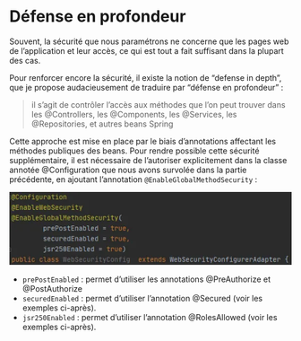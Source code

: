 # Défense en profondeur       
Souvent, la sécurité que nous  paramétrons ne concerne que les pages web de l’application et leur accès, 
ce qui est tout a fait suffisant dans la plupart des cas.   

Pour renforcer encore la sécurité, il existe la notion de “defense in depth”, que je propose audacieusement
de traduire par “défense en profondeur” : 
 
>il s’agit de contrôler l’accès aux méthodes que l’on peut trouver dans les @Controllers, 
les @Components, les @Services, les @Repositories, et autres beans Spring

Cette approche est mise en place par le biais d’annotations affectant les méthodes publiques des beans. Pour rendre 
possible cette sécurité supplémentaire, il est nécessaire de l’autoriser explicitement dans la classe annotée 
@Configuration que nous avons survolée dans la partie précédente, en ajoutant
l’annotation `@EnableGlobalMethodSecurity` :     

![img_2.png](img_2.png)    


- `prePostEnabled` : permet d’utiliser les annotations @PreAuthorize et @PostAuthorize    
- `securedEnabled` : permet d’utiliser l’annotation @Secured (voir les exemples ci-après).    
- `jsr250Enabled` : permet d’utiliser l’annotation @RolesAllowed (voir les exemples ci-après).   
